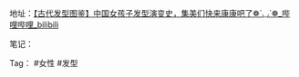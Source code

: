 地址：[【古代发型图鉴】中国女孩子发型演变史，集美们快来康康吧了❁´◡`❁_哔哩哔哩_bilibili](https://www.bilibili.com/video/BV1mf4y1K7iQ/?spm_id_from=333.337.search-card.all.click&vd_source=66db8c64e53cd1cbf1f59778233cb978)

笔记：

Tag： #女性 #发型
